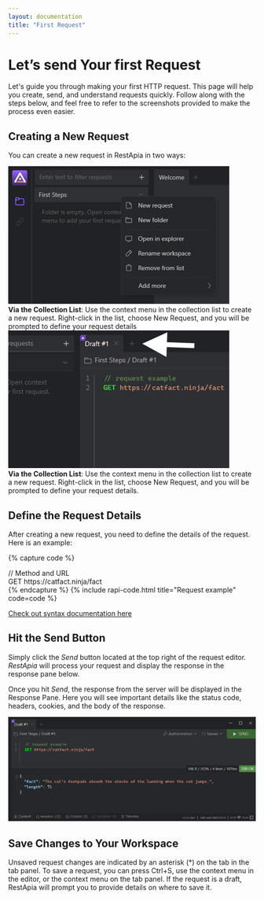 ```yaml
---
layout: documentation
title: "First Request"
---
```


# Let’s send Your first Request

Let's guide you through making your first HTTP request. This page will help you create, send, and understand requests quickly. Follow along with the steps below, and feel free to refer to the screenshots provided to make the process even easier.

## Creating a New Request

You can create a new request in RestApia in two ways:

<div class="row mt15">
  <div class="col">
    <div><img src="/assets/images/documentation/first-request/pic-01.png"/></div>
    <div class="img-caption">
      <b>Via the Collection List</b>: Use the context menu in the collection list to create a new request. Right-click in the list, choose New Request, and you will be prompted to define your request details
    </div>
  </div>

  <div class="col">
    <div><img src="/assets/images/documentation/first-request/pic-02.png"/></div>
    <div class="img-caption">
      <b>Via the Collection List</b>: Use the context menu in the collection list to create a new request. Right-click in the list, choose New Request, and you will be prompted to define your request details.
    </div>
  </div>
</div>

## Define the Request Details

After creating a new request, you need to define the details of the request. Here is an example:

{% capture code %}
<div class="comment">// Method and URL</div>
<div><span class="method">GET</span> <span class="endpoint">https://catfact.ninja/fact</span></div>
{% endcapture %}
{% include rapi-code.html title="Request example" code=code %}

<a href="/pages/documentation/deep-dive-syntax" class="arrow">Check out syntax documentation here</a>

## Hit the Send Button

Simply click the _Send_ button located at the top right of the request editor. _RestApia_ will process your request and display the response in the response pane below.

Once you hit _Send_, the response from the server will be displayed in the Response Pane. Here you will see important details like the status code, headers, cookies, and the body of the response.

![Response view](/assets/images/documentation/first-request/pic-03.png)

## Save Changes to Your Workspace

Unsaved request changes are indicated by an asterisk (*) on the tab in the tab panel. To save a request, you can press Ctrl+S, use the context menu in the editor, or the context menu on the tab panel. If the request is a draft, RestApia will prompt you to provide details on where to save it.
